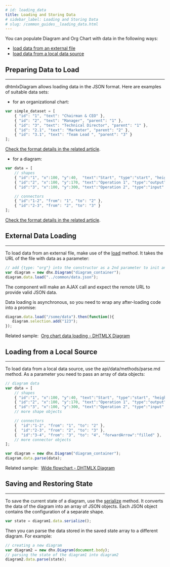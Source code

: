 ```yaml
---
# id: loading_data
title: Loading and Storing Data
# sidebar_label: Loading and Storing Data
# slug: /common_guides__loading_data.html
---
```


You can populate Diagram and Org Chart with data in the following ways:

- [load data from an external file](#external-data-loading)
- [load data from a local data source](#loading-from-a-local-source)

## Preparing Data to Load
-------------------------

dhtmlxDiagram allows loading data in the JSON format. Here are examples of suitable data sets:

- for an organizational chart:

~~~js
var simple_dataset = [
	{ "id": "1", "text": "Chairman & CEO" },
	{ "id": "2", "text": "Manager", "parent": "1" },
	{ "id": "3", "text": "Technical Director", "parent": "1" },
	{ "id": "2.1", "text": "Marketer", "parent": "2" },
	{ "id": "3.1", "text": "Team Lead ", "parent": "3" }
];
~~~

[Check the format details in the related article](orgchart_guides/data_format.md).

- for a diagram:

~~~js
var data = [
	// shapes
	{ "id":"1", "x":100, "y":40,  "text":"Start", "type":"start", "height":50 },
	{ "id":"2", "x":100, "y":170, "text":"Operation 1", "type":"output" },
	{ "id":"3", "x":100, "y":300, "text":"Operation 2", "type":"input" },

	// connectors
	{ "id":"1-2", "from": "1", "to": "2" },
	{ "id":"2-3", "from": "2", "to": "3" }
];
~~~

[Check the format details in the related article](diagram_guides/data_format.md).


## External Data Loading
-------------------

To load data from an external file, make use of the [load](api/data/methods/load.md) method. It takes the URL of the file with data as a parameter:

~~~js
// add {type: "org"} into the constructor as a 2nd parameter to init an org chart
var diagram = new dhx.Diagram("diagram_container");
diagram.data.load("../common/data.json");
~~~

The component will make an AJAX call and expect the remote URL to provide valid JSON data.

Data loading is asynchronous, so you need to wrap any after-loading code into a promise:

~~~js
diagram.data.load("/some/data").then(function(){
   diagram.selection.add("123");
});
~~~

<div style={{textAlign: "center"}}>
    <p>
        Related sample:&nbsp;
        <a href="https://docs.dhtmlx.com/diagram/samples/01_org_chart/06_load.html">
          Org chart data loading - DHTMLX Diagram
        </a>
    </p>
</div>

## Loading from a Local Source
--------------------

To load data from a local data source, use the api/data/methods/parse.md method. As a parameter you need to pass an array of data objects:

~~~js
// diagram data
var data = [
	// shapes
	{ "id":"1", "x":100, "y":40, "text":"Start", "type":"start", "height":50 },
	{ "id":"2", "x":100, "y":170, "text":"Operation 1", "type":"output" },
	{ "id":"3", "x":100, "y":300, "text":"Operation 2", "type":"input" },
	// more shape objects

    // connectors
	{  "id":"1-2", "from": "1", "to": "2" },
	{  "id":"2-3", "from": "2", "to": "3" },
	{  "id":"3-4", "from": "3", "to": "4", "forwardArrow":"filled" },
    // more connector objects
];

var diagram = new dhx.Diagram("diagram_container");
diagram.data.parse(data);
~~~

<div style={{textAlign: "center"}}>
    <p>
        Related sample:&nbsp;
        <a href="https://docs.dhtmlx.com/diagram/samples/03_customization/05_wide_diagram.html">
          Wide flowchart - DHTMLX Diagram
        </a>
    </p>
</div>


## Saving and Restoring State
----------------------------

To save the current state of a diagram, use the [serialize](api/data/methods/serialize.md) method. It converts the data of the diagram into an array of JSON objects.
Each JSON object contains the configuration of a separate shape.

~~~js
var state = diagram1.data.serialize();
~~~

Then you can parse the data stored in the saved state array to a different diagram. For example:

~~~js
// creating a new diagram
var diagram2 = new dhx.Diagram(document.body);
// parsing the state of the diagram1 into diagram2
diagram2.data.parse(state);
~~~
